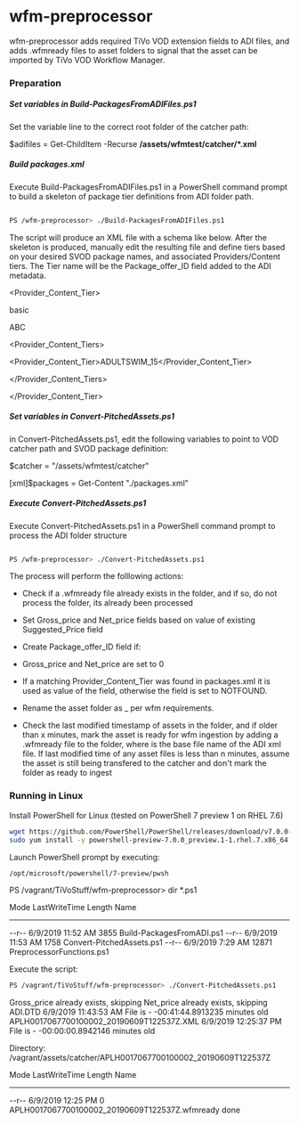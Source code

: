 # wfm-preprocessor

  

wfm-preprocessor adds required TiVo VOD extension fields to ADI files, and adds .wfmready files to asset folders to signal that the asset can be imported by TiVo VOD Workflow Manager.

  

### Preparation

  

##### Set variables in Build-PackagesFromADIFiles.ps1

Set the variable line to the correct root folder of the catcher path:

$adifiles = Get-ChildItem -Recurse __/assets/wfmtest/catcher/*.xml__

  

##### Build packages.xml

Execute Build-PackagesFromADIFiles.ps1 in a PowerShell command prompt to build a skeleton of package tier definitions from ADI folder path.

```sh

PS /wfm-preprocessor> ./Build-PackagesFromADIFiles.ps1

```

The script will produce an XML file with a schema like below. After the skeleton is produced, manually edit the resulting file and define tiers based on your desired SVOD package names, and associated Providers/Content tiers. The Tier name will be the Package_offer_ID field added to the ADI metadata.

  
  

<Assets>

<Provider_Content_Tier>

<Tier>

<Name>basic</Name>

<Providers>

<Provider>ABC</Provider>

</Providers>

<Provider_Content_Tiers>

<Provider_Content_Tier>ADULTSWIM_15</Provider_Content_Tier>

</Provider_Content_Tiers>

</Tier>

</Provider_Content_Tier>

</Assets>

  

##### Set variables in Convert-PitchedAssets.ps1

in Convert-PitchedAssets.ps1, edit the following variables to point to VOD catcher path and SVOD package definition:

$catcher = "/assets/wfmtest/catcher"

[xml]$packages = Get-Content "./packages.xml"

  

##### Execute Convert-PitchedAssets.ps1

Execute Convert-PitchedAssets.ps1 in a PowerShell command prompt to process the ADI folder structure

```sh

PS /wfm-preprocessor> ./Convert-PitchedAssets.ps1

```

The process will perform the folllowing actions:

* Check if a .wfmready file already exists in the folder, and if so, do not process the folder, its already been processed

* Set Gross_price and Net_price fields based on value of existing Suggested_Price field

* Create Package_offer_ID field if:

* Gross_price and Net_price are set to 0

* If a matching Provider_Content_Tier was found in packages.xml it is used as value of the field, otherwise the field is set to NOTFOUND.

* Rename the asset folder as <assetID>_<timestamp> per wfm requirements.

* Check the last modified timestamp of assets in the folder, and if older than x minutes, mark the asset is ready for wfm ingestion by adding a <xml>.wfmready file to the folder, where <xml> is the base file name of the ADI xml file. If last modified time of any asset files is less than n minutes, assume the asset is still being transfered to the catcher and don't mark the folder as ready to ingest

### Running in Linux
Install PowerShell for Linux (tested on PowerShell 7 preview 1 on RHEL 7.6)
```sh
wget https://github.com/PowerShell/PowerShell/releases/download/v7.0.0-preview.1/powershell-preview-7.0.0_preview.1-1.rhel.7.x86_64.rpm
sudo yum install -y powershell-preview-7.0.0_preview.1-1.rhel.7.x86_64.rpm
```
Launch PowerShell prompt by executing:
```sh
/opt/microsoft/powershell/7-preview/pwsh
```

PS /vagrant/TiVoStuff/wfm-preprocessor> dir *.ps1

Mode                 LastWriteTime         Length Name
----                 -------------         ------ ----
--r--            6/9/2019 11:52 AM           3855 Build-PackagesFromADI.ps1
--r--            6/9/2019 11:53 AM           1758 Convert-PitchedAssets.ps1
--r--            6/9/2019  7:29 AM          12871 PreprocessorFunctions.ps1

Execute the script:
```sh
PS /vagrant/TiVoStuff/wfm-preprocessor> ./Convert-PitchedAssets.ps1
```
Gross_price already exists, skipping
Net_price already exists, skipping
ADI.DTD 6/9/2019 11:43:53 AM
File is - -00:41:44.8913235 minutes old
APLH0017067700100002_20190609T122537Z.XML 6/9/2019 12:25:37 PM
File is - -00:00:00.8942146 minutes old


   Directory: /vagrant/assets/catcher/APLH0017067700100002_20190609T122537Z

Mode                 LastWriteTime         Length Name
----                 -------------         ------ ----
--r--            6/9/2019 12:25 PM              0 APLH0017067700100002_20190609T122537Z.wfmready
done
